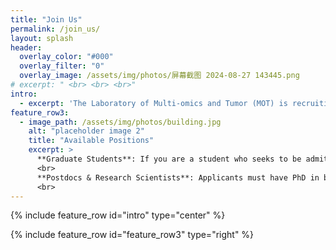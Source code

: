 ```yaml
---
title: "Join Us"
permalink: /join_us/
layout: splash
header:
  overlay_color: "#000"
  overlay_filter: "0"
  overlay_image: /assets/img/photos/屏幕截图 2024-08-27 143445.png
# excerpt: " <br> <br> <br>"
intro: 
  - excerpt: 'The Laboratory of Multi-omics and Tumor (MOT) is recruiting graduate students, postdocs, and research scientists.'
feature_row3:
  - image_path: /assets/img/photos/building.jpg
    alt: "placeholder image 2"
    title: "Available Positions"
    excerpt: >
      **Graduate Students**: If you are a student who seeks to be admitted to the graduate program at Shanghai Institute of Nutrition and Health (SINH), Chinese Academy of Sciences (CAS), please refer to https://sedu.sinh.ac.cn/. If you have already been admitted to the SINH graduate program and are interested in joining us, please email Prof. Jin directly (jinwf:paperclip:sinh**.**ac**.**cn). <br>
      <br>
      **Postdocs & Research Scientists**: Applicants must have PhD in bioinformatics, computer science, statistics or other related disciplines. Strong candidates must have research background and expertise in <u>omics data analysis, machine learning, artificial intelligence or complex network</u>. Strong candidates should have experience in mentoring and supervising research students. If you are interested in joining us, please contact Prof. Jin by email (jinwf:paperclip:sinh**.**ac**.**cn) with your curriculum vitae and professional references attached. <br>
      <br>
---
```


{% include feature_row id="intro" type="center" %}

{% include feature_row id="feature_row3" type="right" %}
